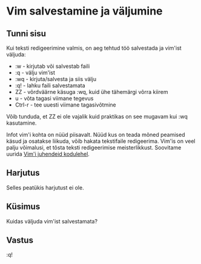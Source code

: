 # Vim salvestamine ja väljumine 

## Tunni sisu

Kui teksti redigeerimine valmis, on aeg tehtud töö salvestada ja vim'ist väljuda:

<ul>
<li>:w - kirjutab või salvestab faili</li>
<li>:q - välju vim'ist</li>
<li>:wq - kirjuta/salvesta ja siis välju</li>
<li>:q! - lahku faili salvestamata</li>
<li>ZZ - võrdväärne käsuga :wq, kuid ühe tähemärgi võrra kiirem</li>

<li>u - võta tagasi viimane tegevus</li>
<li>Ctrl-r - tee uuesti viimane tagasivõtmine</li>
</ul>

Võib tunduda, et ZZ ei ole vajalik kuid praktikas on see mugavam kui :wq kasutamine.

Infot vim'i kohta on nüüd piisavalt. Nüüd kus on teada mõned peamised käsud ja osatakse liikuda, võib hakata tekstifaile redigeerima. Vim'is on veel palju võimalusi, et tõsta teksti redigeerimise meisterlikkust. Soovitame uurida <a href="http://www.vim.org/docs.php" target="_blank">Vim'i juhendeid kodulehel</a>.

## Harjutus

Selles peatükis harjutust ei ole.

## Küsimus

Kuidas väljuda vim'ist salvestamata?

## Vastus

:q!

